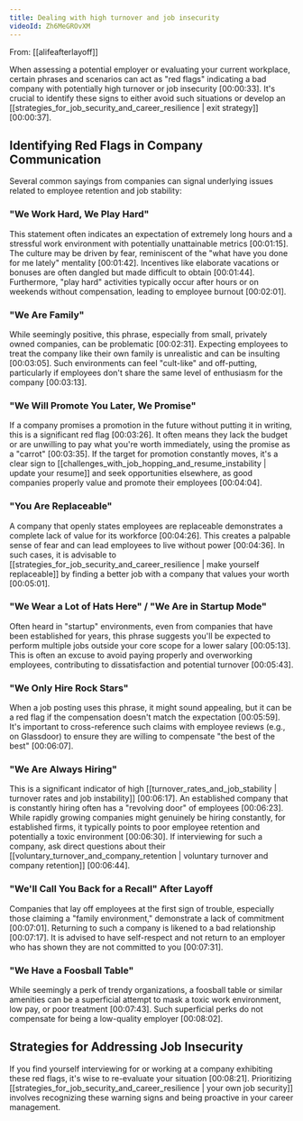 ```yaml
---
title: Dealing with high turnover and job insecurity
videoId: Zh6MeGROvXM
---
```


From: [[alifeafterlayoff]] <br/> 

When assessing a potential employer or evaluating your current workplace, certain phrases and scenarios can act as "red flags" indicating a bad company with potentially high turnover or job insecurity <a class="yt-timestamp" data-t="00:00:33">[00:00:33]</a>. It's crucial to identify these signs to either avoid such situations or develop an [[strategies_for_job_security_and_career_resilience | exit strategy]] <a class="yt-timestamp" data-t="00:00:37">[00:00:37]</a>.

## Identifying Red Flags in Company Communication

Several common sayings from companies can signal underlying issues related to employee retention and job stability:

### "We Work Hard, We Play Hard"
This statement often indicates an expectation of extremely long hours and a stressful work environment with potentially unattainable metrics <a class="yt-timestamp" data-t="00:01:15">[00:01:15]</a>. The culture may be driven by fear, reminiscent of the "what have you done for me lately" mentality <a class="yt-timestamp" data-t="00:01:42">[00:01:42]</a>. Incentives like elaborate vacations or bonuses are often dangled but made difficult to obtain <a class="yt-timestamp" data-t="00:01:44">[00:01:44]</a>. Furthermore, "play hard" activities typically occur after hours or on weekends without compensation, leading to employee burnout <a class="yt-timestamp" data-t="00:02:01">[00:02:01]</a>.

### "We Are Family"
While seemingly positive, this phrase, especially from small, privately owned companies, can be problematic <a class="yt-timestamp" data-t="00:02:31">[00:02:31]</a>. Expecting employees to treat the company like their own family is unrealistic and can be insulting <a class="yt-timestamp" data-t="00:03:05">[00:03:05]</a>. Such environments can feel "cult-like" and off-putting, particularly if employees don't share the same level of enthusiasm for the company <a class="yt-timestamp" data-t="00:03:13">[00:03:13]</a>.

### "We Will Promote You Later, We Promise"
If a company promises a promotion in the future without putting it in writing, this is a significant red flag <a class="yt-timestamp" data-t="00:03:26">[00:03:26]</a>. It often means they lack the budget or are unwilling to pay what you're worth immediately, using the promise as a "carrot" <a class="yt-timestamp" data-t="00:03:35">[00:03:35]</a>. If the target for promotion constantly moves, it's a clear sign to [[challenges_with_job_hopping_and_resume_instability | update your resume]] and seek opportunities elsewhere, as good companies properly value and promote their employees <a class="yt-timestamp" data-t="00:04:04">[00:04:04]</a>.

### "You Are Replaceable"
A company that openly states employees are replaceable demonstrates a complete lack of value for its workforce <a class="yt-timestamp" data-t="00:04:26">[00:04:26]</a>. This creates a palpable sense of fear and can lead employees to live without power <a class="yt-timestamp" data-t="00:04:36">[00:04:36]</a>. In such cases, it is advisable to [[strategies_for_job_security_and_career_resilience | make yourself replaceable]] by finding a better job with a company that values your worth <a class="yt-timestamp" data-t="00:05:01">[00:05:01]</a>.

### "We Wear a Lot of Hats Here" / "We Are in Startup Mode"
Often heard in "startup" environments, even from companies that have been established for years, this phrase suggests you'll be expected to perform multiple jobs outside your core scope for a lower salary <a class="yt-timestamp" data-t="00:05:13">[00:05:13]</a>. This is often an excuse to avoid paying properly and overworking employees, contributing to dissatisfaction and potential turnover <a class="yt-timestamp" data-t="00:05:43">[00:05:43]</a>.

### "We Only Hire Rock Stars"
When a job posting uses this phrase, it might sound appealing, but it can be a red flag if the compensation doesn't match the expectation <a class="yt-timestamp" data-t="00:05:59">[00:05:59]</a>. It's important to cross-reference such claims with employee reviews (e.g., on Glassdoor) to ensure they are willing to compensate "the best of the best" <a class="yt-timestamp" data-t="00:06:07">[00:06:07]</a>.

### "We Are Always Hiring"
This is a significant indicator of high [[turnover_rates_and_job_stability | turnover rates and job instability]] <a class="yt-timestamp" data-t="00:06:17">[00:06:17]</a>. An established company that is constantly hiring often has a "revolving door" of employees <a class="yt-timestamp" data-t="00:06:23">[00:06:23]</a>. While rapidly growing companies might genuinely be hiring constantly, for established firms, it typically points to poor employee retention and potentially a toxic environment <a class="yt-timestamp" data-t="00:06:30">[00:06:30]</a>. If interviewing for such a company, ask direct questions about their [[voluntary_turnover_and_company_retention | voluntary turnover and company retention]] <a class="yt-timestamp" data-t="00:06:44">[00:06:44]</a>.

### "We'll Call You Back for a Recall" After Layoff
Companies that lay off employees at the first sign of trouble, especially those claiming a "family environment," demonstrate a lack of commitment <a class="yt-timestamp" data-t="00:07:01">[00:07:01]</a>. Returning to such a company is likened to a bad relationship <a class="yt-timestamp" data-t="00:07:17">[00:07:17]</a>. It is advised to have self-respect and not return to an employer who has shown they are not committed to you <a class="yt-timestamp" data-t="00:07:31">[00:07:31]</a>.

### "We Have a Foosball Table"
While seemingly a perk of trendy organizations, a foosball table or similar amenities can be a superficial attempt to mask a toxic work environment, low pay, or poor treatment <a class="yt-timestamp" data-t="00:07:43">[00:07:43]</a>. Such superficial perks do not compensate for being a low-quality employer <a class="yt-timestamp" data-t="00:08:02">[00:08:02]</a>.

## Strategies for Addressing Job Insecurity
If you find yourself interviewing for or working at a company exhibiting these red flags, it's wise to re-evaluate your situation <a class="yt-timestamp" data-t="00:08:21">[00:08:21]</a>. Prioritizing [[strategies_for_job_security_and_career_resilience | your own job security]] involves recognizing these warning signs and being proactive in your career management.